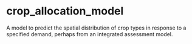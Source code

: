 # crop_allocation_model

A model to predict the spatial distribution of crop types in response to a specified demand, perhaps from an integrated assessment model.